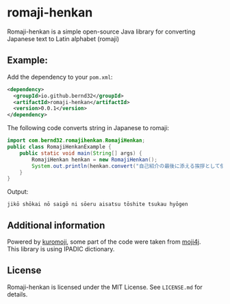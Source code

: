 
# romaji-henkan
Romaji-henkan is a simple open-source Java library for converting Japanese text to Latin alphabet (romaji)

## Example:
Add the dependency to your `pom.xml`:
```xml
<dependency>
  <groupId>io.github.bernd32</groupId>
  <artifactId>romaji-henkan</artifactId>
  <version>0.0.1</version>
</dependency>
```
The following code converts string in Japanese to romaji:
```java
import com.bernd32.romajihenkan.RomajiHenkan;
public class RomajiHenkanExample {
    public static void main(String[] args) {
		RomajiHenkan henkan = new RomajiHenkan();
		System.out.println(henkan.convert("自己紹介の最後に添える挨拶として使う表現")); 
	}
}
```
 Output: 
```
jikō shōkai nō saigō ni sōeru aisatsu tōshite tsukau hyōgen
```
## Additional information
Powered by [kuromoji](https://github.com/atilika/kuromoji), some part of the code were taken from [moji4j](https://github.com/andree-surya/moji4j).  
This library is using IPADIC dictionary.

## License

   Romaji-henkan is licensed under the MIT License. See `LICENSE.md` for details.
